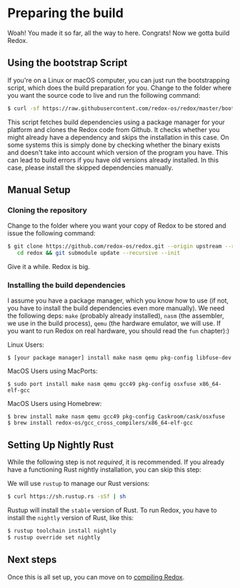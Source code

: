 Preparing the build
===================

Woah! You made it so far, all the way to here. Congrats! Now we gotta build Redox.

Using the bootstrap Script
--------------------------

If you're on a Linux or macOS computer, you can just run the bootstrapping script, which does the build preparation for you. Change to the folder where you want the source code to live and run the following command:

```sh
$ curl -sf https://raw.githubusercontent.com/redox-os/redox/master/bootstrap.sh -o bootstrap.sh && bash -e bootstrap.sh
```

This script fetches build dependencies using a package manager for your platform and clones the Redox code from Github. It checks whether you might already have a dependency and skips the installation in this case. On some systems this is simply done by checking whether the binary exists and doesn't take into account which version of the program you have. This can lead to build errors if you have old versions already installed. In this case, please install the skipped dependencies manually.

Manual Setup
------------

### Cloning the repository

Change to the folder where you want your copy of Redox to be stored and issue the following command:

 ```sh
 $ git clone https://github.com/redox-os/redox.git --origin upstream --recursive && \
    cd redox && git submodule update --recursive --init
 ```

 Give it a while. Redox is big.


### Installing the build dependencies

I assume you have a package manager, which you know how to use (if not, you have to install the build dependencies even more manually). We need the following deps: `make` (probably already installed), `nasm` (the assembler, we use in the build process), `qemu` (the hardware emulator, we will use. If you want to run Redox on real hardware, you should read the `fun` chapter):)

Linux Users:

```
$ [your package manager] install make nasm qemu pkg-config libfuse-dev
```

MacOS Users using MacPorts:

```
$ sudo port install make nasm qemu gcc49 pkg-config osxfuse x86_64-elf-gcc
```

MacOS Users using Homebrew:

```
$ brew install make nasm qemu gcc49 pkg-config Caskroom/cask/osxfuse
$ brew install redox-os/gcc_cross_compilers/x86_64-elf-gcc
```

Setting Up Nightly Rust
-----------------------

While the following step is not _required_, it is recommended. If you already have a functioning Rust nightly installation, you can skip this step:

We will use `rustup` to manage our Rust versions:

```sh
$ curl https://sh.rustup.rs -sSf | sh
```

Rustup will install the `stable` version of Rust. To run Redox, you have to install the `nightly` version of Rust, like this:

```sh
$ rustup toolchain install nightly
$ rustup override set nightly
```

Next steps
----------

Once this is all set up, you can move on to [compiling Redox](getting_started/compiling_redox.html).
